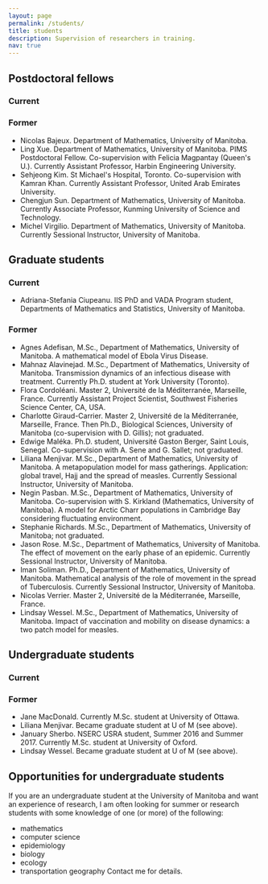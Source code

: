 ```yaml
---
layout: page
permalink: /students/
title: students
description: Supervision of researchers in training.
nav: true
---
```


## Postdoctoral fellows
### Current
### Former
- Nicolas Bajeux. Department of Mathematics, University of Manitoba.
- Ling Xue. Department of Mathematics, University of Manitoba. PIMS Postdoctoral Fellow. Co-supervision with Felicia Magpantay (Queen's U.). Currently Assistant Professor, Harbin Engineering University.
- Sehjeong Kim. St Michael's Hospital, Toronto. Co-supervision with Kamran Khan. Currently Assistant Professor, United Arab Emirates University.
- Chengjun Sun. Department of Mathematics, University of Manitoba. Currently Associate Professor, Kunming University of Science and Technology.
- Michel Virgilio. Department of Mathematics, University of Manitoba. Currently Sessional Instructor, University of Manitoba.

## Graduate students
### Current
- Adriana-Stefania Ciupeanu. IIS PhD and VADA Program student, Departments of Mathematics and Statistics, University of Manitoba.
### Former
- Agnes Adefisan, M.Sc., Department of Mathematics, University of Manitoba. A mathematical model of Ebola Virus Disease.
- Mahnaz Alavinejad. M.Sc., Department of Mathematics, University of Manitoba. Transmission dynamics of an infectious disease with treatment. Currently Ph.D. student at York University (Toronto).
- Flora Cordoléani. Master 2, Université de la Méditerranée, Marseille, France. Currently Assistant Project Scientist, Southwest Fisheries Science Center, CA, USA.
- Charlotte Giraud-Carrier. Master 2, Université de la Méditerranée, Marseille, France. Then Ph.D., Biological Sciences, University of Manitoba (co-supervision with D. Gillis); not graduated.
- Edwige Maléka. Ph.D. student, Université Gaston Berger, Saint Louis, Senegal. Co-supervision with A. Sene and G. Sallet; not graduated.
- Liliana Menjivar. M.Sc., Department of Mathematics, University of Manitoba. A metapopulation model for mass gatherings. Application: global travel, Hajj and the spread of measles. Currently Sessional Instructor, University of Manitoba.
- Negin Pasban. M.Sc., Department of Mathematics, University of Manitoba. Co-supervision with S. Kirkland (Mathematics, University of Manitoba). A model for Arctic Charr populations in Cambridge Bay considering fluctuating environment.
- Stephanie Richards. M.Sc., Department of Mathematics, University of Manitoba; not graduated.
- Jason Rose. M.Sc., Department of Mathematics, University of Manitoba. The effect of movement on the early phase of an epidemic. Currently Sessional Instructor, University of Manitoba.
- Iman Soliman. Ph.D., Department of Mathematics, University of Manitoba. Mathematical analysis of the role of movement in the spread of Tuberculosis. Currently Sessional Instructor, University of Manitoba.
- Nicolas Verrier. Master 2, Université de la Méditerranée, Marseille, France.
- Lindsay Wessel. M.Sc., Department of Mathematics, University of Manitoba. Impact of vaccination and mobility on disease dynamics: a two patch model for measles.

## Undergraduate students
### Current

### Former
- Jane MacDonald. Currently M.Sc. student at University of Ottawa.
- Liliana Menjivar. Became graduate student at U of M (see above).
- January Sherbo. NSERC USRA student, Summer 2016 and Summer 2017. Currently M.Sc. student at University of Oxford.
- Lindsay Wessel. Became graduate student at U of M (see above).


## Opportunities for undergraduate students
If you are an undergraduate student at the University of Manitoba and want an experience of research, I am often looking for summer or research students with some knowledge of one (or more) of the following:
- mathematics
- computer science
- epidemiology
- biology
- ecology
- transportation geography
Contact me for details.